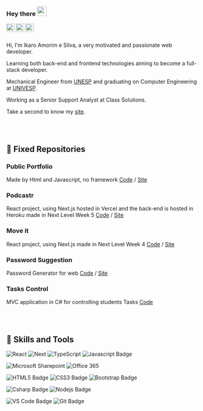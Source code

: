 ### Hey there <img src="https://media.giphy.com/media/hvRJCLFzcasrR4ia7z/giphy.gif" width="25px">

<a href="https://www.linkedin.com/in/ikaroamorimesilva/">
  <img align="left" alt="Ikaro's Linkedin" width="22px" src="https://raw.githubusercontent.com/peterthehan/peterthehan/master/assets/linkedin.svg" />
</a>
<a href="https://twitter.com/ikaroamorim">
  <img align="left" alt="Ikaro's Twitter" width="22px" src="https://raw.githubusercontent.com/peterthehan/peterthehan/master/assets/twitter.svg" />
</a>
<a href="https://www.facebook.com/ikaro.amorimesilva/">
  <img align="left" alt="Ikaro's Facebook" width="22px" src="https://raw.githubusercontent.com/peterthehan/peterthehan/master/assets/facebook.svg" />
</a>

<br/><br/>

Hi, I'm Ikaro Amorim e Silva, a very motivated and passionate web developer.

Learning both back-end and frontend technologies aiming to become a full-stack developer.

Mechanical Engineer from [UNESP](https://www2.unesp.br/) and graduating on Computer Engineering at [UNIVESP](https://univesp.br/).

Working as a Senior Support Analyst at Class Solutions.

Take a second to know my [site](https://ikaroamorim.github.io/).
 
<br/><br/>

## 📌 Fixed Repositories

### Public Portfolio
Made by Html and Javascript, no framework
[Code](https://github.com/ikaroamorim/ikaroamorim.github.io) / 
[Site](https://ikaroamorim.github.io/)

### Podcastr
React project, using Next.js hosted in Vercel and the back-end is hosted in Heroku made in Next Level Week 5
[Code](https://github.com/ikaroamorim/Podcastr) / 
[Site](https://podcastr-o05szcn7y-ikaroamorim.vercel.app/)

### Move it
React project, using Next.js made in Next Level Week 4
[Code](https://github.com/ikaroamorim/moveit-next) / 
[Site](https://moveit-next-gy4qd0rgb-ikaroamorim.vercel.app/)

### Password Suggestion
Password Generator for web
[Code](https://github.com/ikaroamorim/PasswordSuggestion) / 
[Site](https://ikaroamorim.github.io/PasswordSuggestion/)

### Tasks Control
MVC application in C# for controlling students Tasks
[Code](https://github.com/ikaroamorim/ControleTarefas)


<br/><br/>

## 🎯 Skills and Tools
![React](https://img.shields.io/badge/React-informational?style=flat&logo=React&logoColor=black&color=61DAFB)
![Next](https://img.shields.io/badge/Next.js-informational?style=flat&logo=next-dot-js&logoColor=white&color=000000)
![TypeScript](https://img.shields.io/badge/TypeScript-informational?style=flat&logo=typescript&logoColor=white&color=3178c6)
![Javascript Badge](https://img.shields.io/badge/Javascript-informational?style=flat&logo=JavaScript&logoColor=black&color=F7DF1E)

![Microsoft Sharepoint](https://img.shields.io/badge/Sharepoint-informational?style=flat&logo=microsoft-sharepoint&logoColor=white&color=0078D4)
![Office 365](https://img.shields.io/badge/Office365-informational?style=flat&logo=microsoft-office&logoColor=white&color=D83B01)

![HTML5 Badge](https://img.shields.io/badge/HTML5-informational?style=flat&logo=HTML5&logoColor=white&color=E34F26)
![CSS3 Badge](https://img.shields.io/badge/CSS3-informational?style=flat&logo=CSS3&logoColor=white&color=1572B6)
![Bootstrap Badge](https://img.shields.io/badge/Bootstrap-informational?style=flat&logo=Bootstrap&logoColor=white&color=7952B3)

![Csharp Badge](https://img.shields.io/badge/Csharp-informational?style=flat&logo=c-sharp&logoColor=white&color=239120)
![Nodejs Badge](https://img.shields.io/badge/Node.js-informational?style=flat&logo=Node-dot-js&logoColor=white&color=339933)

![VS Code Badge](https://img.shields.io/badge/VS_Code-informational?style=flat&logo=Visual-Studio-Code&logoColor=white&color=007ACC)
![Git Badge](https://img.shields.io/badge/Git-informational?style=flat&logo=Git&logoColor=white&color=F05032)

